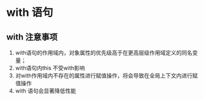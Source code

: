 # with 语句

## with 注意事项
1. with语句的作用域内，对象属性的优先级高于在更高层级作用域定义的同名变量；
2. with语句内this 不受with影响
3. 对with作用域内不存在的属性进行赋值操作，将会导致在全局上下文内进行赋值操作
4. with 语句会显著降低性能